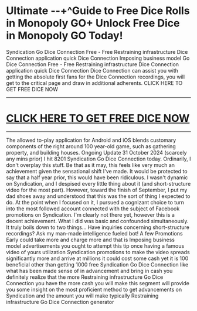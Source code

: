 # Ultimate --+^Guide to Free Dice Rolls in Monopoly GO+ Unlock Free Dice in Monopoly GO Today!

Syndication Go Dice Connection Free - Free Restraining infrastructure Dice Connection application quick Dice Connection Imposing business model Go Dice Connection Free - Free Restraining infrastructure Dice Connection application quick Dice Connection Dice Connection can assist you with getting the absolute first fans for the Dice Connection recordings, you will get to the critical page and draw in additional adherents.
CLICK HERE TO GET FREE DICE NOW

-------

# [CLICK HERE TO GET FREE DICE NOW](https://shorturl.at/A7mJC)

-------

The allowed to-play application for Android and iOS blends customary components of the right around 100 year-old game, such as gathering property, and building houses.
Ongoing Update 31 October 2024 (scarcely any mins prior)
I hit 8201 Syndication Go Dice Connection today. Ordinarily, I don't overplay this stuff. Be that as it may, this feels like very much an achievement given the sensational shift I've made.
It would be protected to say that a half year prior, this would have been ridiculous. I wasn't dynamic on Syndication, and I despised every little thing about it (and short-structure video for the most part). However, toward the finish of September, I put my dad shoes away and understood that this was the sort of thing I expected to do.
At the point when I focused on it, I pursued a cognizant choice to turn into the most followed account connected with the subject of Facebook promotions on Syndication. I'm clearly not there yet, however this is a decent achievement.
What I did was basic and confounded simultaneously. It truly boils down to two things…
Have inquiries concerning short-structure recordings? Ask my man-made intelligence fueled bot!
A few Promotions Early
could take more and charge more and that is Imposing business model advertisements you ought to attempt this tip once having a famous video of yours utilization Syndication promotions to make the video spreads significantly more and arrive at millions it could cost some cash yet it is 100 beneficial other than getting 1000 free Syndication Go Dice Connection like what has been made sense of in advancement and bring in cash you definitely realize that the more Restraining infrastructure Go Dice Connection you have the more cash you will make this segment will provide you some insight on the most proficient method to get advancements on Syndication and the amount you will make typically Restraining infrastructure Go Dice Connection generator

